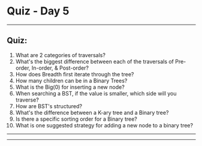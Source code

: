 # Quiz - Day 5

---

## Quiz:

1. What are 2 categories of traversals?
2. What's the biggest difference between each of the traversals of Pre-order, In-order, & Post-order?
3. How does Breadth first iterate through the tree?
4. How many children can be in a Binary Trees?
5. What is the Big(0) for inserting a new node?
6. When searching a BST, if the value is smaller, which side will you traverse?
7. How are BST's structured?
8. What's the difference between a K-ary tree and a Binary tree?
9. Is there a specific sorting order for a Binary tree?
10. What is one suggested strategy for adding a new node to a binary tree?

---
---
